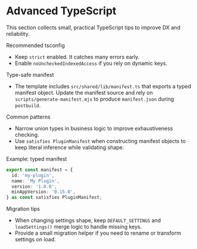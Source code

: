 # Advanced TypeScript

This section collects small, practical TypeScript tips to improve DX and reliability.

Recommended tsconfig

- Keep `strict` enabled. It catches many errors early.
- Enable `noUncheckedIndexedAccess` if you rely on dynamic keys.

Type-safe manifest

- The template includes `src/shared/lib/manifest.ts` that exports a typed manifest object. Update the manifest source and rely on `scripts/generate-manifest.mjs` to produce `manifest.json` during `postbuild`.

Common patterns

- Narrow union types in business logic to improve exhaustiveness checking.
- Use `satisfies PluginManifest` when constructing manifest objects to keep literal inference while validating shape.

Example: typed manifest

```ts
export const manifest = {
  id: 'my-plugin',
  name: 'My Plugin',
  version: '1.0.0',
  minAppVersion: '0.15.0',
} as const satisfies PluginManifest;
```

Migration tips

- When changing settings shape, keep `DEFAULT_SETTINGS` and `loadSettings()` merge logic to handle missing keys.
- Provide a small migration helper if you need to rename or transform settings on load.
